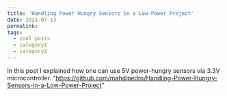 ```yaml
---
title: 'Handling Power Hungry Sensors in a Low-Power Project'
date: 2021-07-13
permalink: 
tags:
  - cool posts
  - category1
  - category2
---
```


In this post I explained how one can use 5V power-hungry sensors via 3.3V microcontroller. 
"https://github.com/mahdipedro/Handling-Power-Hungry-Sensors-in-a-Low-Power-Project"

